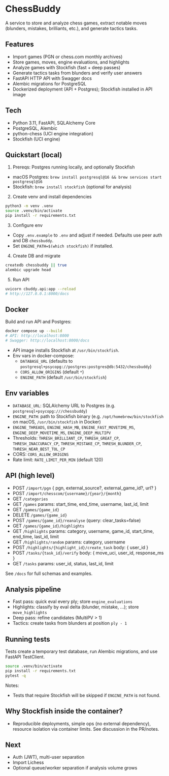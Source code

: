 # ChessBuddy

A service to store and analyze chess games, extract notable moves (blunders, mistakes, brilliants, etc.), and generate tactics tasks.

## Features
- Import games (PGN or chess.com monthly archives)
- Store games, moves, engine evaluations, and highlights
- Analyze games with Stockfish (fast + deep passes)
- Generate tactics tasks from blunders and verify user answers
- FastAPI HTTP API with Swagger docs
- Alembic migrations for PostgreSQL
- Dockerized deployment (API + Postgres); Stockfish installed in API image

## Tech
- Python 3.11, FastAPI, SQLAlchemy Core
- PostgreSQL, Alembic
- python-chess (UCI engine integration)
- Stockfish (UCI engine)

## Quickstart (local)
1) Prereqs: Postgres running locally, and optionally Stockfish
- macOS Postgres: `brew install postgresql@16 && brew services start postgresql@16`
- Stockfish: `brew install stockfish` (optional for analysis)

2) Create venv and install dependencies
```bash
python3 -m venv .venv
source .venv/bin/activate
pip install -r requirements.txt
```

3) Configure env
- Copy `.env.example` to `.env` and adjust if needed. Defaults use peer auth and DB `chessbuddy`.
- Set `ENGINE_PATH=$(which stockfish)` if installed.

4) Create DB and migrate
```bash
createdb chessbuddy || true
alembic upgrade head
```

5) Run API
```bash
uvicorn cbuddy.api:app --reload
# http://127.0.0.1:8000/docs
```

## Docker
Build and run API and Postgres:
```bash
docker compose up --build
# API: http://localhost:8000
# Swagger: http://localhost:8000/docs
```
- API image installs Stockfish at `/usr/bin/stockfish`.
- Env vars in docker-compose:
  - `DATABASE_URL` (defaults to `postgresql+psycopg://postgres:postgres@db:5432/chessbuddy`)
  - `CORS_ALLOW_ORIGINS` (default `*`)
  - `ENGINE_PATH` (default `/usr/bin/stockfish`)

## Env variables
- `DATABASE_URL`: SQLAlchemy URL to Postgres (e.g. `postgresql+psycopg:///chessbuddy`)
- `ENGINE_PATH`: path to Stockfish binary (e.g. `/opt/homebrew/bin/stockfish` on macOS, `/usr/bin/stockfish` in Docker)
- `ENGINE_THREADS`, `ENGINE_HASH_MB`, `ENGINE_FAST_MOVETIME_MS`, `ENGINE_DEEP_MOVETIME_MS`, `ENGINE_DEEP_MULTIPV`
- Thresholds: `THRESH_BRILLIANT_CP`, `THRESH_GREAT_CP`, `THRESH_INACCURACY_CP`, `THRESH_MISTAKE_CP`, `THRESH_BLUNDER_CP`, `THRESH_NEAR_BEST_TOL_CP`
- CORS: `CORS_ALLOW_ORIGINS`
- Rate limit: `RATE_LIMIT_PER_MIN` (default 120)

## API (high level)
- POST `/import/pgn` { pgn, external_source?, external_game_id?, url? }
- POST `/import/chesscom/{username}/{year}/{month}`
- GET  `/categories`
- GET  `/games` params: start_time, end_time, username, last_id, limit
- GET  `/games/{game_id}`
- DELETE `/games/{game_id}`
- POST `/games/{game_id}/reanalyse` (query: clear_tasks=false)
- GET  `/games/{game_id}/highlights`
- GET  `/highlights` params: category, username, game_id, start_time, end_time, last_id, limit
- GET  `/highlights/random` params: category, username
- POST `/highlights/{highlight_id}/create_task` body: { user_id }
- POST `/tasks/{task_id}/verify` body: { move_uci, user_id, response_ms }
- GET  `/tasks` params: user_id, status, last_id, limit

See `/docs` for full schemas and examples.

## Analysis pipeline
- Fast pass: quick eval every ply; store `engine_evaluations`
- Highlights: classify by eval delta (blunder, mistake, ...); store `move_highlights`
- Deep pass: refine candidates (MultiPV > 1)
- Tactics: create tasks from blunders at position `ply - 1`

## Running tests
Tests create a temporary test database, run Alembic migrations, and use FastAPI TestClient.
```bash
source .venv/bin/activate
pip install -r requirements.txt
pytest -q
```
Notes:
- Tests that require Stockfish will be skipped if `ENGINE_PATH` is not found.

## Why Stockfish inside the container?
- Reproducible deployments, simple ops (no external dependency), resource isolation via container limits. See discussion in the PR/notes.

## Next
- Auth (JWT), multi-user separation
- Import Lichess
- Optional queue/worker separation if analysis volume grows

